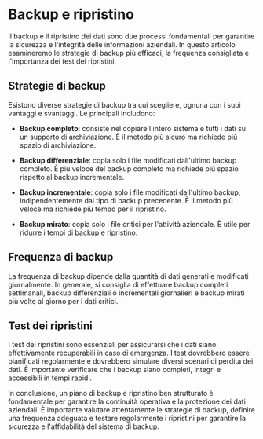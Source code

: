# Backup e ripristino

Il backup e il ripristino dei dati sono due processi fondamentali per garantire la sicurezza e l'integrità delle informazioni aziendali. In questo articolo esamineremo le strategie di backup più efficaci, la frequenza consigliata e l'importanza dei test dei ripristini.

## Strategie di backup

Esistono diverse strategie di backup tra cui scegliere, ognuna con i suoi vantaggi e svantaggi. Le principali includono:

- **Backup completo**: consiste nel copiare l'intero sistema e tutti i dati su un supporto di archiviazione. È il metodo più sicuro ma richiede più spazio di archiviazione.
  
- **Backup differenziale**: copia solo i file modificati dall'ultimo backup completo. È più veloce del backup completo ma richiede più spazio rispetto al backup incrementale.

- **Backup incrementale**: copia solo i file modificati dall'ultimo backup, indipendentemente dal tipo di backup precedente. È il metodo più veloce ma richiede più tempo per il ripristino.

- **Backup mirato**: copia solo i file critici per l'attività aziendale. È utile per ridurre i tempi di backup e ripristino.

## Frequenza di backup

La frequenza di backup dipende dalla quantità di dati generati e modificati giornalmente. In generale, si consiglia di effettuare backup completi settimanali, backup differenziali o incrementali giornalieri e backup mirati più volte al giorno per i dati critici.

## Test dei ripristini

I test dei ripristini sono essenziali per assicurarsi che i dati siano effettivamente recuperabili in caso di emergenza. I test dovrebbero essere pianificati regolarmente e dovrebbero simulare diversi scenari di perdita dei dati. È importante verificare che i backup siano completi, integri e accessibili in tempi rapidi.

In conclusione, un piano di backup e ripristino ben strutturato è fondamentale per garantire la continuità operativa e la protezione dei dati aziendali. È importante valutare attentamente le strategie di backup, definire una frequenza adeguata e testare regolarmente i ripristini per garantire la sicurezza e l'affidabilità del sistema di backup.